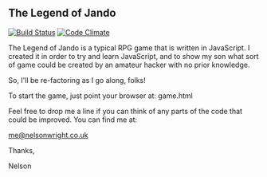 ## The Legend of Jando

[![Build Status](https://travis-ci.org/nelsonwright/legend_of_jando.png)](https://travis-ci.org/nelsonwright/legend_of_jando)
[![Code Climate](https://codeclimate.com/github/nelsonwright/legend_of_jando/badges/gpa.svg)](https://codeclimate.com/github/nelsonwright/legend_of_jando)

The Legend of Jando is a typical RPG game that is written in JavaScript.  I created it in order to try and learn JavaScript, and to show my son what sort of game could be created by an amateur hacker with no prior knowledge.

So, I'll be re-factoring as I go along, folks!

To start the game, just point your browser at: game.html

Feel free to drop me a line if you can think of any parts of the code that could be improved.  You can find me at:

me@nelsonwright.co.uk

Thanks,

Nelson
